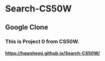 # Search-CS50W

## Google Clone

### This is Project 0 from CS50W.
#### https://hawshemi.github.io/Search-CS50W/
